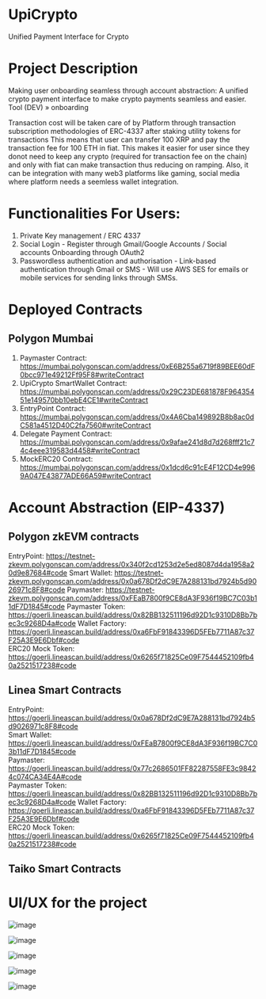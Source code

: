 # UpiCrypto
Unified Payment Interface for Crypto

# Project Description
Making user onboarding seamless through account abstraction: A unified crypto payment interface to make crypto payments seamless and easier.
Tool (DEV) » onboarding

Transaction cost will be taken care of by Platform through transaction subscription methodologies of ERC-4337 after staking utility tokens for transactions
This means that user can transfer 100 XRP and pay the transaction fee for 100 ETH in fiat. This makes it easier for user since they donot need to keep any crypto (required for transaction fee on the chain) and only with fiat can make transaction thus reducing on ramping. 
Also, it can be integration with many web3 platforms like gaming, social media where platform needs a seemless wallet integration.

# Functionalities For Users:
1. Private Key management / ERC 4337
2. Social Login - Register through Gmail/Google Accounts / Social accounts Onboarding through OAuth2
3. Passwordless authentication and authorisation - Link-based authentication through Gmail or SMS - Will use AWS SES for emails or mobile services for sending links through SMSs.

# Deployed Contracts 

## Polygon Mumbai
1. Paymaster Contract: https://mumbai.polygonscan.com/address/0xE6B255a6719f89BEE60dF0bcc971e49212Ff95F8#writeContract
2. UpiCrypto SmartWallet Contract: https://mumbai.polygonscan.com/address/0x29C23DE681878F96435451e149570bb10ebE4CE1#writeContract
3. EntryPoint Contract: https://mumbai.polygonscan.com/address/0x4A6Cba149892B8b8ac0dC581a4512D40C2fa7560#writeContract
4. Delegate Payment Contract: https://mumbai.polygonscan.com/address/0x9afae241d8d7d268fff21c74c4eee319583d4458#writeContract
5. MockERC20 Contract: https://mumbai.polygonscan.com/address/0x1dcd6c91cE4F12CD4e9969A047E43877ADE66A59#writeContract

# Account Abstraction (EIP-4337)

## Polygon zkEVM contracts
EntryPoint: https://testnet-zkevm.polygonscan.com/address/0x340f2cd1253d2e5ed8087d4da1958a20d9e87684#code
Smart Wallet: https://testnet-zkevm.polygonscan.com/address/0x0a678Df2dC9E7A288131bd7924b5d9026971c8F8#code
Paymaster: https://testnet-zkevm.polygonscan.com/address/0xFEaB7800f9CE8dA3F936f19BC7C03b11dF7D1845#code
Paymaster Token: https://goerli.lineascan.build/address/0x82BB132511196d92D1c9310D8Bb7bec3c9268D4a#code	
Wallet Factory: https://goerli.lineascan.build/address/0xa6FbF91843396D5FEb7711A87c37F25A3E9E6Dbf#code	
ERC20 Mock Token: https://goerli.lineascan.build/address/0x6265f71825Ce09F7544452109fb40a2521517238#code


## Linea Smart Contracts
EntryPoint: https://goerli.lineascan.build/address/0x0a678Df2dC9E7A288131bd7924b5d9026971c8F8#code	
Smart Wallet: https://goerli.lineascan.build/address/0xFEaB7800f9CE8dA3F936f19BC7C03b11dF7D1845#code	
Paymaster: https://goerli.lineascan.build/address/0x77c2686501FF82287558FE3c98424c074CA34E4A#code	
Paymaster Token: https://goerli.lineascan.build/address/0x82BB132511196d92D1c9310D8Bb7bec3c9268D4a#code	
Wallet Factory: https://goerli.lineascan.build/address/0xa6FbF91843396D5FEb7711A87c37F25A3E9E6Dbf#code	
ERC20 Mock Token: https://goerli.lineascan.build/address/0x6265f71825Ce09F7544452109fb40a2521517238#code


## Taiko Smart Contracts



# UI/UX for the project

![image](https://user-images.githubusercontent.com/75947851/227715160-1ac967ce-b5c7-4e6a-aed4-60af872008f9.png)

![image](https://user-images.githubusercontent.com/75947851/227715212-fc63467b-e6a8-44eb-9a30-f3692b180584.png)

![image](https://user-images.githubusercontent.com/75947851/227715418-26b06986-16f2-41f3-a847-99706134a584.png)

![image](https://user-images.githubusercontent.com/75947851/227715424-bd3267c8-fcfa-4b9d-b5cd-7530c43e24dc.png)

![image](https://user-images.githubusercontent.com/75947851/227715428-9b54c30b-7d5e-4881-9a9d-c4e909150c46.png)

